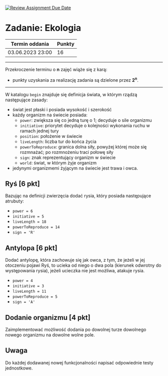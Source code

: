 [![Review Assignment Due Date](https://classroom.github.com/assets/deadline-readme-button-24ddc0f5d75046c5622901739e7c5dd533143b0c8e959d652212380cedb1ea36.svg)](https://classroom.github.com/a/V9uChJTk)
# Zadanie: Ekologia

| Termin oddania | Punkty     |
|----------------|:-----------|
|    03.06.2023 23:00 |   16        |

--- 
Przekroczenie terminu o **n** zajęć wiąże się z karą:
- punkty uzyskania za realizację zadania są dzielone przez **2<sup>n</sup>**.

--- 
W katalogu `begin` znajduje się definicja świata, w którym rządzą następujące zasady:
* świat jest płaski i posiada wysokość i szerokość
* każdy organizm na świecie posiada: 
    * `power`: zwiększa się co jedną turę o 1; decyduje o sile organizmu
    * `initiative`: priorytet decyduje o  kolejności wykonania ruchu w ramach jednej tury
    * `position`: położenie w świecie
    * `liveLength`: liczba tur do końca życia
    * `powerToReproduce`: granica dolna siły, powyżej której może się rozmnażać; po rozmnożeniu traci połowę siły
    * `sign`: znak reprezentujący organizm w świecie
    * `world`: świat, w którym żyje organizm
* jedynymi organizmemi żyjącym na świecie jest trawa i owca.

## Ryś [6 pkt]
Bazując na definicji zwierzęcia dodać rysia, który posiada następujące atrubuty:
* `power = 6`
* `initiative = 5`
* `liveLength = 18`
* `powerToReproduce = 14`
* `sign = 'R'`


## Antylopa [6 pkt]
Dodać antylopę, która zachowuje się jak owca, z tym, że jeżeli w jej otoczeniu pojawi Ryś, to ucieka od niego o dwa pola (kierunek odwrotny do występowania rysia), jeżeli ucieczka nie jest możliwa, atakuje rysia.
* `power = 4`
* `initiative = 3`
* `liveLength = 11`
* `powerToReproduce = 5`
* `sign = 'A'`

## Dodanie organizmu [4 pkt]
Zaimplementować możliwość dodania po dowolnej turze dowolnego nowego organizmu na dowolne wolne pole.

## Uwaga
Do każdej dodawanej nowej funkcjonalności napisać odpowiednie testy jednostkowe.

